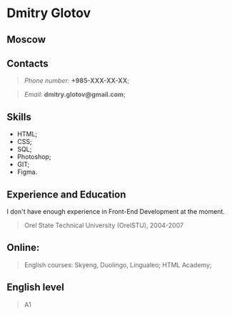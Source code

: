 # Dmitry Glotov

## Moscow

## Contacts
> *Phone number:* __+985-XXX-XX-XX__;

> *Email:* __dmitry.glotov@gmail.com__;

## Skills

* HTML;
* CSS;
* SQL;
* Photoshop;
* GIT;
* Figma.

## Experience and Education
I don't have enough experience in Front-End Development at the moment.

> Orel State Technical University (OrelSTU), 2004-2007


## Online:
> English courses: Skyeng, Duolingo, Lingualeo; 
> HTML Academy;

## English level
> A1